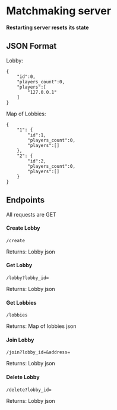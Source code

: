 # Matchmaking server

__Restarting server resets its state__

## JSON Format

Lobby:
```
{
    "id":0,
    "players_count":0,
    "players":[
        "127.0.0.1"
    ]
}
```

Map of Lobbies:
```
{
    "1": {
        "id":1,
        "players_count":0,
        "players":[]
    },
    "2": {
        "id":2,
        "players_count":0,
        "players":[]
    }
}
```

## Endpoints

All requests are GET

#### Create Lobby

```/create```

Returns: Lobby json

#### Get Lobby

```/lobby?lobby_id=```

Returns: Lobby json

#### Get Lobbies

```/lobbies```

Returns: Map of lobbies json

#### Join Lobby

```/join?lobby_id=&address=```

Returns: Lobby json

#### Delete Lobby

```/delete?lobby_id=```

Returns: Lobby json
